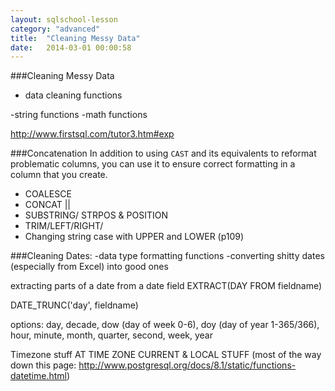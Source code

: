 ```yaml
---
layout: sqlschool-lesson
category: "advanced"
title:  "Cleaning Messy Data"
date:   2014-03-01 00:00:58
---
```

###Cleaning Messy Data
* data cleaning functions

-string functions
-math functions



http://www.firstsql.com/tutor3.htm#exp

###Concatenation
In addition to using `CAST` and its equivalents to reformat problematic columns, you can use it to ensure correct formatting in a column that you create.

* COALESCE
* CONCAT ||
* SUBSTRING/ STRPOS & POSITION
* TRIM/LEFT/RIGHT/
* Changing string case with UPPER and LOWER (p109)

###Cleaning Dates:
-data type formatting functions
  -converting shitty dates (especially from Excel) into good ones
  
  extracting parts of a date from a date field
    EXTRACT(DAY FROM fieldname)
    
    
DATE_TRUNC('day', fieldname)

options: day, decade, dow (day of week 0-6), doy (day of year 1-365/366), 
hour, minute, month, quarter, second, week, year

Timezone stuff
AT TIME ZONE
CURRENT & LOCAL STUFF (most of the way down this page: http://www.postgresql.org/docs/8.1/static/functions-datetime.html)